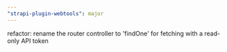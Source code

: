 ```yaml
---
"strapi-plugin-webtools": major
---
```


refactor: rename the router controller to 'findOne' for fetching with a read-only API token
